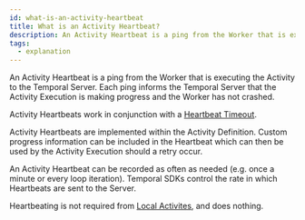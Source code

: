 ```yaml
---
id: what-is-an-activity-heartbeat
title: What is an Activity Heartbeat?
description: An Activity Heartbeat is a ping from the Worker that is executing the Activity to the Temporal Server. Each ping informs the Temporal Server that the Activity Execution is making progress and the Worker has not crashed.
tags:
  - explanation
---
```


An Activity Heartbeat is a ping from the Worker that is executing the Activity to the Temporal Server.
Each ping informs the Temporal Server that the Activity Execution is making progress and the Worker has not crashed.

Activity Heartbeats work in conjunction with a [Heartbeat Timeout](/docs/content/what-is-a-heartbeat-timeout).

Activity Heartbeats are implemented within the Activity Definition.
Custom progress information can be included in the Heartbeat which can then be used by the Activity Execution should a retry occur.

An Activity Heartbeat can be recorded as often as needed (e.g. once a minute or every loop iteration).
Temporal SDKs control the rate in which Heartbeats are sent to the Server.

Heartbeating is not required from [Local Activites](/docs/content/what-is-a-local-activity), and does nothing.
